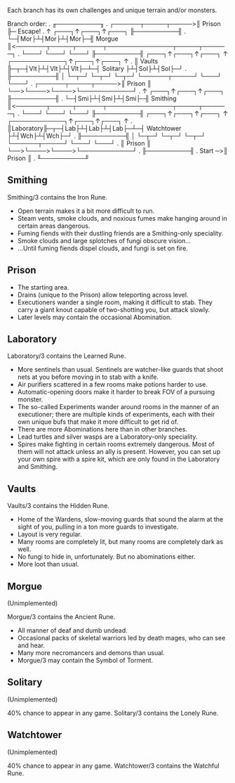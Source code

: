 Each branch has its own challenges and unique terrain and/or monsters.

Branch order:
.                     ╓──────────╖
. ┌──────┬─────┬─────>║  Prison  ╟─ Escape!
. ↑ ┌───┐↑┌───┐↑┌───┐ ╟──────────╢
. └─┤Mor├┴┤Mor├┴┤Mor├─╢  Morgue  ║<───────┬─────┬──────┬───────────────┬─────┬──────┐
.   └───┘ └───┘ └───┘ ╟──────────╢   ┌───┐↑┌───┐↑┌───┐ ↑ ┌────────────┐↑┌───┐↑┌───┐ ↑
.                     ║  Vaults  ╟─┬─┤Vlt├┴┤Vlt├┴┤Vlt├─┴─┤  Solitary  ├┴┤Sol├┴┤Sol├─┘
.                     ╟──────────╢ │ └─┬─┘ └─┬─┘ └─┬─┘   └──────┬─────┘ └───┘ └───┘
. ┌──────┬─────┬─────>║  Prison  ║ └──>└────>└────>└────────────┘
. ↑ ┌───┐↑┌───┐↑┌───┐ ╟──────────╢
. └─┤Smi├┴┤Smi├┴┤Smi├─╢ Smithing ║<───────┬─────┬──────┬───────────────┬─────┬──────┐
.   └───┘ └───┘ └───┘ ╟──────────╢   ┌───┐↑┌───┐↑┌───┐ ↑ ┌────────────┐↑┌───┐↑┌───┐ ↑
.                     ║Laboratory╟─┬─┤Lab├┴┤Lab├┴┤Lab├─┴─┤ Watchtower ├┴┤Wch├┴┤Wch├─┘
.                     ╟──────────╢ │ └─┬─┘ └─┬─┘ └─┬─┘   └──────┬─────┘ └───┘ └───┘
.                     ║  Prison  ║ └──>└────>└────>└────────────┘
.                     ╟──────────╢
.             Start ─>║  Prison  ║
.                     ╙──────────╜

## Smithing

Smithing/3 contains the Iron Rune.

- Open terrain makes it a bit more difficult to run.
- Steam vents, smoke clouds, and noxious fumes make hanging around in certain
  areas dangerous.
- Fuming fiends with their dustling friends are a Smithing-only speciality.
- Smoke clouds and large splotches of fungi obscure vision...
- ...Until fuming fiends dispel clouds, and fungi is set on fire.

## Prison

- The starting area.
- Drains (unique to the Prison) allow teleporting across level.
- Executioners wander a single room, making it difficult to stab. They carry
  a giant knout capable of two-shotting you, but attack slowly.
- Later levels may contain the occasional Abomination.

## Laboratory

Laboratory/3 contains the Learned Rune.

- More sentinels than usual. Sentinels are watcher-like guards that shoot nets
  at you before moving in to stab with a knife.
- Air purifiers scattered in a few rooms make potions harder to use.
- Automatic-opening doors make it harder to break FOV of a pursuing monster.
- The so-called Experiments wander around rooms in the manner of an executioner;
  there are multiple kinds of experiments, each with their own unique bufs
  that make it more difficult to get rid of.
- There are more Abominations here than in other branches.
- Lead turtles and silver wasps are a Laboratory-only speciality.
- Spires make fighting in certain rooms extremely dangerous. Most of them will
  not attack unless an ally is present. However, you can set up your own spire
  with a spire kit, which are only found in the Laboratory and Smithing.

## Vaults

Vaults/3 contains the Hidden Rune.

- Home of the Wardens, slow-moving guards that sound the alarm at the sight
  of you, pulling in a ton more guards to investigate.
- Layout is very regular.
- Many rooms are completely lit, but many rooms are completely dark as well.
- No fungi to hide in, unfortunately. But no abominations either.
- More loot than usual.

## Morgue

(Unimplemented)

Morgue/3 contains the Ancient Rune.

- All manner of deaf and dumb undead.
- Occasional packs of skeletal warriors led by death mages, who can see and
  hear.
- Many more necromancers and demons than usual.
- Morgue/3 may contain the Symbol of Torment.

## Solitary

(Unimplemented)

40% chance to appear in any game.
Solitary/3 contains the Lonely Rune.

## Watchtower

(Unimplemented)

40% chance to appear in any game.
Watchtower/3 contains the Watchful Rune.
